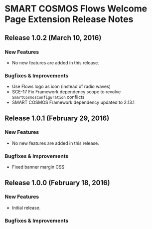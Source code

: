 # SMART COSMOS Flows Welcome Page Extension Release Notes

## Release 1.0.2 (March 10, 2016)

### New Features

* No new features are added in this release.

### Bugfixes & Improvements

* Use Flows logo as icon (instead of radio waves)
* SCE-17 Fix Framework dependency scope to revolve `SmartCosmosConfiguration` conflicts
* SMART COSMOS Framework dependency updated to 2.13.1

## Release 1.0.1 (February 29, 2016)

### New Features

* No new features are added in this release.

### Bugfixes & Improvements

* Fixed banner margin CSS

## Release 1.0.0 (February 18, 2016)

### New Features

* Initial release.

### Bugfixes & Improvements

